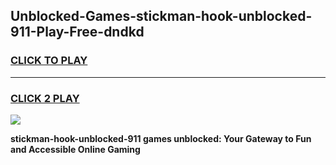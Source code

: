 
## Unblocked-Games-stickman-hook-unblocked-911-Play-Free-dndkd
<h3>
<a href="https://premium76.site?title=stickman-hook-unblocked-911&ref=20M">CLICK TO PLAY</a></h3>
<hr>

<h3>
<a href="https://premium76.site?title=stickman-hook-unblocked-911&ref=20M">CLICK 2 PLAY</a>
  
</h3>

<a href="https://premium76.site?title=stickman-hook-unblocked-911&ref=19M"><img src="https://clearcache.store/games.png"></a>


**stickman-hook-unblocked-911 games unblocked: Your Gateway to Fun and Accessible Online Gaming**
